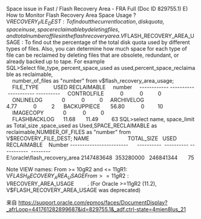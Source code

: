 Space issue in Fast / Flash Recovery Area - FRA Full (Doc ID 829755.1)
E) How to Monitor Flash Recovery Area Space Usage ?
V$RECOVERY_FILE_DEST :  To find out the current location, disk quota, space in use, space reclaimable by deleting files, and total number of files in the flash recovery area.
V$FLASH_RECOVERY_AREA_USAGE : To find out the percentage of the total disk quota used by different types of files. Also, you can determine how much space for each type of file can be reclaimed by deleting files that are obsolete, redundant, or already backed up to tape.
For example
SQL>Select file_type, percent_space_used as used,percent_space_reclaimable as reclaimable,
    number_of_files as "number" from v$flash_recovery_area_usage;
    
    FILE_TYPE          USED RECLAIMABLE     number
    ------------ ---------- ----------- ----------
    CONTROLFILE           0           0          0
    ONLINELOG             0           0          0
    ARCHIVELOG         4.77           0          2 
    BACKUPPIECE       56.80           0         10 
    IMAGECOPY             0           0          0
    FLASHBACKLOG      11.68       11.49         63
SQL>select name, space_limit as Total_size ,space_used as Used,SPACE_RECLAIMABLE as reclaimable,NUMBER_OF_FILES as "number" from  V$RECOVERY_FILE_DEST;
NAME                          TOTAL_SIZE   USED      RECLAIMABLE    Number
------------------------      ----------  ---------- -----------  --------
E:\oracle\flash_recovery_area 2147483648  353280000   246841344       75

Note VIEW names:
From >= 10gR2 and <= 11gR1: V$FLASH_RECOVERY_AREA_USAGE
From              >= 11gR2: V$RECOVERY_AREA_USAGE        
.
(For Oracle >=11gR2 (11.2), V$FLASH_RECOVERY_AREA_USAGE was deprecated)

来自 <https://support.oracle.com/epmos/faces/DocumentDisplay?_afrLoop=441761282899687&id=829755.1&_adf.ctrl-state=4mien8lus_21> 
